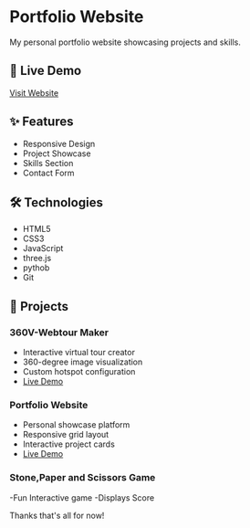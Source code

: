 # Portfolio Website
My personal portfolio website showcasing projects and skills.

## 🚀 Live Demo
[Visit Website](https://thunderrohannn.github.io/Portfolio-Website/)

## ✨ Features
- Responsive Design
- Project Showcase
- Skills Section
- Contact Form

## 🛠 Technologies
- HTML5
- CSS3
- JavaScript
- three.js
- pythob
- Git

## 📂 Projects

### 360V-Webtour Maker
- Interactive virtual tour creator
- 360-degree image visualization
- Custom hotspot configuration
- [Live Demo](https://thunderrohannn.github.io/360V-WebTourMaker/)

### Portfolio Website
- Personal showcase platform
- Responsive grid layout
- Interactive project cards
- [Live Demo](https://thunderrohannn.github.io/Portfolio-Website/)

### Stone,Paper and Scissors Game
-Fun Interactive game
-Displays Score

Thanks that's all for now!

